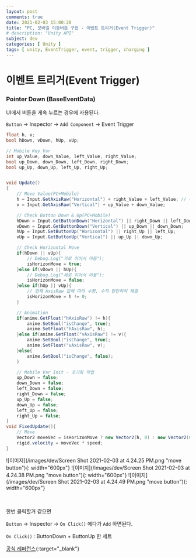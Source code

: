 ```yaml
---
layout: post
comments: true
date: 2021-02-03 15:00:20
title: "PC, 모바일 이동버튼 구현 - 이벤트 트리거(Event Trigger)"
# description: "Unity API"
subject: dev
categories: [ Unity ]
tags: [ unity, EventTrigger, event, trigger, charging ]
---
```


# 이벤트 트리거(Event Trigger)

### Pointer Down (BaseEventData)

UI에서 버튼을 게속 누르는 경우에 사용된다.

`Button` -> Inspector -> `Add Component` -> Event Trigger


```c#
float h, v;
bool hDown, vDown, hUp, vUp;

// Mobile Key Var
int up_Value, down_Value, left_Value, right_Value;
bool up_Down, down_Down, left_Down, right_Down;
bool up_Up, down_Up, left_Up, right_Up;


void Update()
{
    // Move Value(PC+Mobile)
    h = Input.GetAxisRaw("Horizontal") + right_Value + left_Value; // 더하는 이유는 움직임 상쇄 때문에(동시에 누르면 1 -1 = 0)
    v = Input.GetAxisRaw("Vertical") + up_Value + down_Value;

    // Check Button Down & Up(PC+Mobile)
    hDown = Input.GetButtonDown("Horizontal") || right_Down || left_Down;
    vDown = Input.GetButtonDown("Vertical") || up_Down || down_Down;
    hUp = Input.GetButtonUp("Horizontal") || right_Up || left_Up;
    vUp = Input.GetButtonUp("Vertical") || up_Up || down_Up;

    // Check Horizontal Move
    if(hDown || vUp){
        // Debug.Log("가로 이어서 이동");
        isHorizonMove = true;
    }else if(vDown || hUp){
        // Debug.Log("세로 이어서 이동");
        isHorizonMove = false;
    }else if(hUp || vUp){
        // 현재 AxisRaw 값에 따라 수평, 수직 판단하여 해결
        isHorizonMove = h != 0;
    }

    // Animation
    if(anime.GetFloat("hAxisRaw") != h){
        anime.SetBool("isChange", true);
        anime.SetFloat("hAxisRaw", h);
    }else if(anime.GetFloat("vAxisRaw") != v){
        anime.SetBool("isChange", true);
        anime.SetFloat("vAxisRaw", v);
    }else{
        anime.SetBool("isChange", false);
    }

    // Mobile Var Init - 초기화 작업
    up_Down = false;
    down_Down = false;
    left_Down = false;
    right_Down = false;
    up_Up = false;
    down_Up = false;
    left_Up = false;
    right_Up = false;
}
void FixedUpdate(){
    // Move
    Vector2 moveVec = isHorizonMove ? new Vector2(h, 0) : new Vector2(0, v);
    rigid.velocity = moveVec * speed;
}
```


<span>![이미지](/images/dev/Screen Shot 2021-02-03 at 4.24.25 PM.png "move button"){: width="600px"}</span>
<span>![이미지](/images/dev/Screen Shot 2021-02-03 at 4.24.38 PM.png "move button"){: width="600px"}</span>
<span>![이미지](/images/dev/Screen Shot 2021-02-03 at 4.24.49 PM.png "move button"){: width="600px"}</span>


<br>

한번 클릭할거 같으면

`Button` -> Inspector -> `On Click()` 에다가 `Add` 하면된다.

`On Click()` : ButtonDown + ButtonUp 한 세트




[공식 레퍼런스](https://docs.unity3d.com/ScriptReference/GameObject-activeSelf.html){:target="_blank"}
